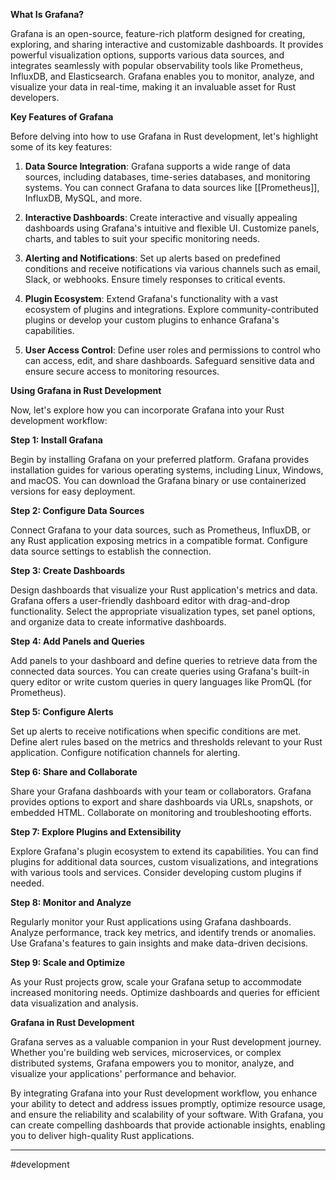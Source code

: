 **What Is Grafana?**

Grafana is an open-source, feature-rich platform designed for creating, exploring, and sharing interactive and customizable dashboards. It provides powerful visualization options, supports various data sources, and integrates seamlessly with popular observability tools like Prometheus, InfluxDB, and Elasticsearch. Grafana enables you to monitor, analyze, and visualize your data in real-time, making it an invaluable asset for Rust developers.

**Key Features of Grafana**

Before delving into how to use Grafana in Rust development, let's highlight some of its key features:

1. **Data Source Integration**: Grafana supports a wide range of data sources, including databases, time-series databases, and monitoring systems. You can connect Grafana to data sources like [[Prometheus]], InfluxDB, MySQL, and more.
    
2. **Interactive Dashboards**: Create interactive and visually appealing dashboards using Grafana's intuitive and flexible UI. Customize panels, charts, and tables to suit your specific monitoring needs.
    
3. **Alerting and Notifications**: Set up alerts based on predefined conditions and receive notifications via various channels such as email, Slack, or webhooks. Ensure timely responses to critical events.
    
4. **Plugin Ecosystem**: Extend Grafana's functionality with a vast ecosystem of plugins and integrations. Explore community-contributed plugins or develop your custom plugins to enhance Grafana's capabilities.
    
5. **User Access Control**: Define user roles and permissions to control who can access, edit, and share dashboards. Safeguard sensitive data and ensure secure access to monitoring resources.
    

**Using Grafana in Rust Development**

Now, let's explore how you can incorporate Grafana into your Rust development workflow:

**Step 1: Install Grafana**

Begin by installing Grafana on your preferred platform. Grafana provides installation guides for various operating systems, including Linux, Windows, and macOS. You can download the Grafana binary or use containerized versions for easy deployment.

**Step 2: Configure Data Sources**

Connect Grafana to your data sources, such as Prometheus, InfluxDB, or any Rust application exposing metrics in a compatible format. Configure data source settings to establish the connection.

**Step 3: Create Dashboards**

Design dashboards that visualize your Rust application's metrics and data. Grafana offers a user-friendly dashboard editor with drag-and-drop functionality. Select the appropriate visualization types, set panel options, and organize data to create informative dashboards.

**Step 4: Add Panels and Queries**

Add panels to your dashboard and define queries to retrieve data from the connected data sources. You can create queries using Grafana's built-in query editor or write custom queries in query languages like PromQL (for Prometheus).

**Step 5: Configure Alerts**

Set up alerts to receive notifications when specific conditions are met. Define alert rules based on the metrics and thresholds relevant to your Rust application. Configure notification channels for alerting.

**Step 6: Share and Collaborate**

Share your Grafana dashboards with your team or collaborators. Grafana provides options to export and share dashboards via URLs, snapshots, or embedded HTML. Collaborate on monitoring and troubleshooting efforts.

**Step 7: Explore Plugins and Extensibility**

Explore Grafana's plugin ecosystem to extend its capabilities. You can find plugins for additional data sources, custom visualizations, and integrations with various tools and services. Consider developing custom plugins if needed.

**Step 8: Monitor and Analyze**

Regularly monitor your Rust applications using Grafana dashboards. Analyze performance, track key metrics, and identify trends or anomalies. Use Grafana's features to gain insights and make data-driven decisions.

**Step 9: Scale and Optimize**

As your Rust projects grow, scale your Grafana setup to accommodate increased monitoring needs. Optimize dashboards and queries for efficient data visualization and analysis.

**Grafana in Rust Development**

Grafana serves as a valuable companion in your Rust development journey. Whether you're building web services, microservices, or complex distributed systems, Grafana empowers you to monitor, analyze, and visualize your applications' performance and behavior.

By integrating Grafana into your Rust development workflow, you enhance your ability to detect and address issues promptly, optimize resource usage, and ensure the reliability and scalability of your software. With Grafana, you can create compelling dashboards that provide actionable insights, enabling you to deliver high-quality Rust applications.

---
#development 